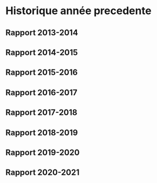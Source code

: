# Historique année precedente 


## Rapport 2013-2014


## Rapport 2014-2015


## Rapport 2015-2016


## Rapport 2016-2017


## Rapport 2017-2018


## Rapport 2018-2019


## Rapport 2019-2020


## Rapport 2020-2021

